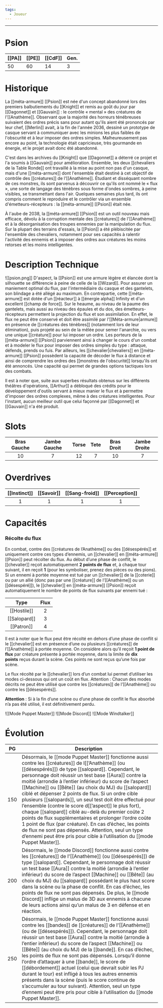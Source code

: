 ```yaml
---
tags:
  - Joueur
---
```


___
# Psion

| [[PA]] | [[PE]] | [[CdF]] | Gen. |
| ------ | ------ | ------- | ---- |
| 50     | 60     | 14      | 3    |
# Historique

La [[méta-armure]] [[Psion]] est née d'un concept abandonné lors des premiers balbutiements du [[Knight]] et remis au goût du jour par [[Dagonnet]] et [[Gauvain]] : le contrôle « mental » des créatures de l'[[Anathème]]. Observant que la majorité des horreurs ténébreuses suivaient des ordres précis sans pour autant qu'ils aient été prononcés par leur chef, [[Merlin]] avait, à la fin de l'année 2036, dessiné un prototype de casque servant à communiquer avec les minions les plus faibles de l'obscurité et à leur imposer des ordres simples. Malheureusement pas encore au point, la technologie était capricieuse, très gourmande en énergie, et le projet avait donc été abandonné.

C'est dans les archives du [[Knight]] que [[Dagonnet]] a déterré ce projet et l'a soumis à [[Gauvain]] pour amélioration. Ensemble, les deux [[chevaliers de la Table Ronde]] ont travaillé à la mise au point non pas d'un casque, mais d'une [[méta-armure]] dont l'ensemble était destiné à cet objectif de contrôle des [[créatures]] de l'[[Anathème]]. Étudiant et disséquant nombre de ces monstres, ils sont parvenus à découvrir ce qu'ils ont nommé le « flux », une sorte de langage des ténèbres sous forme d'ondes sombres, à peine visibles, se transmettant dans l'air. Quelques semaines plus tard, ils ont compris comment le reproduire et le contrôler via un ensemble d'émetteurs-récepteurs : la [[méta-armure]] [[Psion]] était née.

À l'aube de 2038, la [[méta-armure]] [[Psion]] est un outil nouveau mais efficace, dévolu à la corruption mentale des [[créatures]] de l'[[Anathème]] et à la désorganisation des troupes ennemies par la manipulation du flux. Sur la plupart des terrains d'essais, la [[Psion]] a été plébiscitée par l'ensemble des chevaliers, notamment pour ses capacités à ralentir l'activité des ennemis et à imposer des ordres aux créatures les moins retorses et les moins intelligentes.

# Description Technique
![[psion.png]]
D'aspect, la [[Psion]] est une armure légère et élancée dont la silhouette se différencie à peine de celle de la [[Wizard]]. Pour assurer un maniement optimal du flux, par l'intermédiaire du casque et des gantelets, son blindage a été allégé au maximum. En contrepartie, cette [[méta-armure]] est dotée d'un [[réacteur]] à [[énergie alpha]] Infinity et d'un excellent [[champ de force]]. Sur le heaume, au niveau de la paume des gantelets, mais aussi au niveau des épaules et du dos, des émetteurs-récepteurs permettent la projection du flux et son assimilation. En effet, le flux ne peut être conservé et doit être assimilé par l'[[Méta-armure|armure]] en présence de [[créatures des ténèbres]] (notamment lors de leur élimination), puis projeté au sein de la mêlée pour semer l'anarchie, ou vers une unique [[créature]] pour lui imposer un ordre. Les porteurs de la [[méta-armure]] [[Psion]] parviennent ainsi à changer le cours d'un combat et à modeler le flux pour imposer des ordres simples du type : attaque, défends, prends ou fuis. Par ailleurs, les [[chevalier|chevaliers]] en [[méta-armure]] [[Psion]] possèdent la capacité de décoder le flux à distance et ainsi de comprendre les ordres des [[monstres de l'obscurité]] lorsqu'ils ont été annoncés. Une capacité qui permet de grandes options tactiques lors des combats.

Il est à noter que, suite aux superbes résultats obtenus sur les différents théâtres d'opérations, [[Arthur]] a débloqué des crédits pour le développement d'outils servant à mieux manier le flux et à permettre d'imposer des ordres complexes, même à des créatures intelligentes. Pour l'instant, aucun meilleur outil que celui façonné par [[Dagonnet]] et [[Gauvain]] n'a été produit.

# Slots

| Bras Gauche | Jambe Gauche | Torse | Tete | Bras Droit | Jambe Droite |
| :---------: | :----------: | :---: | :--: | :--------: | :----------: |
|     10      |      7       |  12   |  7   |     10     |      7       |
# Overdrives

| [[Instinct]] | [[Savoir]] | [[Sang-froid]] | [[Perception]] |
| :----------: | :--------: | :------------: | :------------: |
|      1       |     1      |       1        |       1        |
# Capacités
### Récolte du flux

En combat, contre des [[créatures de l’Anathème]] ou des [[désespérés]] et uniquement contre ces types d’ennemis, un [[chevalier]] en [[méta-armure]] [[Psion]] peut récolter du flux. Au début d’une phase de conflit, le [[chevalier]] reçoit automatiquement **2 points de flux** et, à chaque tour suivant, il en reçoit **1** (pour les symboliser, prenez des pièces ou des pions). Si un ennemi à portée moyenne est tué par un [[chevalier]] de la [[coterie]] ou par un allié (donc pas par une [[créature]] de l’[[Anathème]] ou un [[désespéré]]), le [[chevalier]] en [[méta-armure]] [[Psion]] reçoit automatiquement le nombre de points de flux suivants par ennemi tué :

|     Type     | Flux |
| :----------: | :--: |
| [[Hostile]]  |  2   |
| [[Salopard]] |  3   |
|  [[Patron]]  |  4   |

Il est à noter que le flux peut être récolté en dehors d’une phase de conflit si le [[chevalier]] est en présence d’une ou plusieurs [[créatures]] de l’[[Anathème]] à portée moyenne. On considère alors qu’il reçoit **1 point de flux** par créature présente à portée moyenne, dans la limite de **dix points** reçus durant la scène. Ces points ne sont reçus qu’une fois par scène.

Le flux récolté par le [[chevalier]] lors d’un combat lui permet d’utiliser les modes ci-dessous qui ont un coût en flux. Attention : Chacun des modes décrits ne peut être utilisé que contre les [[créatures]] de l’[[Anathème]] ou contre les [[désespérés]].

**Attention** : Si à la fin d’une scène ou d’une phase de conflit le flux absorbé n’a pas été utilisé, il est définitivement perdu.

![[Mode Puppet Master]]
![[Mode Discord]]
![[Mode Windtalker]]

# Évolution
| PG  | Description                                                                                                                                                                                                                                                                                                                                                                                                                                                                                                                                                                                                                                                                                                                                                                                                                     |
| :-: | ------------------------------------------------------------------------------------------------------------------------------------------------------------------------------------------------------------------------------------------------------------------------------------------------------------------------------------------------------------------------------------------------------------------------------------------------------------------------------------------------------------------------------------------------------------------------------------------------------------------------------------------------------------------------------------------------------------------------------------------------------------------------------------------------------------------------------- |
| 150 | Désormais, le [[mode Puppet Master]] fonctionne aussi contre les [[créatures]] de l[[’Anathème]] (ou [[désespérés]]) de type [[salopard]]. Cependant, le personnage doit réussir un test base [[Aura]] contre la moitié (arrondie à l’entier inférieur) du score de l’aspect [[Machine]] ou [[Bête]] (au choix du MJ) du [[salopard]] ciblé et dépenser 2 points de flux. Si un ordre cible plusieurs [[salopards]], un seul test doit être effectué pour l’ensemble (contre le score d[[’aspect]] le plus fort), chaque [[salopard]] ciblé au-delà du premier coûte 2 points de flux supplémentaires et prolonger l’ordre coûte 1 point de flux (par créature). En cas d’échec, les points de flux ne sont pas dépensés. Attention, seul un type d’ennemi peut être pris pour cible à l’utilisation du [[mode Puppet Master]]. |
| 200 | Désormais, le [[mode Discord]] fonctionne aussi contre les [[créatures]] de l'[[Anathème]] (ou [[désespérés]]) de type [[salopard]]. Cependant, le personnage doit réussir un test base [[Aura]] contre la moitié (arrondie à l’entier inférieur) du score de l’aspect [[Machine]] ou [[Bête]] (au choix du MJ) du [[salopard]] possédant le plus haut score dans la scène ou la phase de conflit. En cas d’échec, les points de flux ne sont pas dépensés. De plus, le [[mode Discord]] inflige un malus de 3D aux ennemis à chacune de leurs actions ainsi qu’un malus de 3 en défense et en réaction.                                                                                                                                                                                                                        |
| 250 | Désormais, le [[mode Puppet Master]] fonctionne aussi contre les [[bandes]] de [[créatures]] de l'[[Anathème]] (ou de [[désespérés]]). Cependant, le personnage doit réussir un test base [[Aura]] contre la moitié (arrondie à l’entier inférieur) du score de l’aspect [[Machine]] ou [[Bête]] (au choix du MJ) de la [[bande]]. En cas d’échec, les points de flux ne sont pas dépensés. Lorsqu’il donne l’ordre d’attaquer à une [[bande]], le score de [[débordement]] actuel (celui que devrait subir les PJ durant le tour) est infligé à tous les autres ennemis présents dans la scène (puis le score continue de s’accumuler au tour suivant). Attention, seul un type d’ennemi peut être pris pour cible à l’utilisation du [[mode Puppet Master]].                                                                  |
